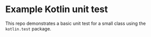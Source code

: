 # Example Kotlin unit test

This repo demonstrates a basic unit test for a small class using the `kotlin.test` package.